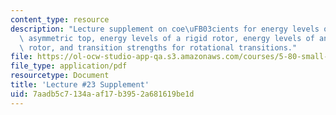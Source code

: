 ```yaml
---
content_type: resource
description: "Lecture supplement on coe\uFB03cients for energy levels of a slightly\
  \ asymmetric top, energy levels of a rigid rotor, energy levels of an asymmetric\
  \ rotor, and transition strengths for rotational transitions."
file: https://ol-ocw-studio-app-qa.s3.amazonaws.com/courses/5-80-small-molecule-spectroscopy-and-dynamics-fall-2008/7aadb5c7134aaf17b3952a681619be1d_23s_580ln_fa08.pdf
file_type: application/pdf
resourcetype: Document
title: 'Lecture #23 Supplement'
uid: 7aadb5c7-134a-af17-b395-2a681619be1d
---
```

